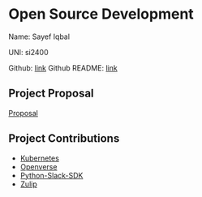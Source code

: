 # Open Source Development

Name: Sayef Iqbal

UNI: si2400

Github: [link](https://github.com/sayefiqb)
Github README: [link](https://github.com/sayefiqb/sayefiqb/blob/main/README.md)


## Project Proposal
[Proposal](./projects/python/kms-encryption-tool.md)


## Project Contributions
- [Kubernetes](../projects/python/kubernetes.md)
- [Openverse](../projects/python/openverse-api.md)
- [Python-Slack-SDK](../projects/python/python-slack-sdk.md)
- [Zulip](../projects/python/zulip.md)